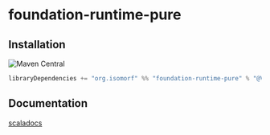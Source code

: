 
[//]: # (NOTE: do not edit `README.md` in root, only edit from `src/site-preprocess/README.md`)

# foundation-runtime-pure

## Installation

![Maven Central](https://img.shields.io/maven-central/v/org.isomorf/foundation-runtime-pure_2.12.svg?style=for-the-badge)

```scala
libraryDependencies += "org.isomorf" %% "foundation-runtime-pure" % "@VERSION@"
```

## Documentation

[scaladocs](http://isomorf-org.github.io/scala-foundation-runtime-pure/scaladocs/api/@VERSION@/org/isomorf/foundation/runtime/index.html)
